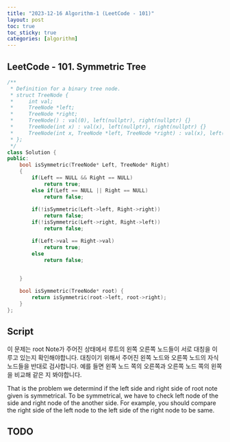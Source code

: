 ```yaml
---
title: "2023-12-16 Algorithm-1 (LeetCode - 101)"
layout: post
toc: true
toc_sticky: true
categories: [algorithm]
---
```


## LeetCode - 101. Symmetric Tree


```c++
/**
 * Definition for a binary tree node.
 * struct TreeNode {
 *     int val;
 *     TreeNode *left;
 *     TreeNode *right;
 *     TreeNode() : val(0), left(nullptr), right(nullptr) {}
 *     TreeNode(int x) : val(x), left(nullptr), right(nullptr) {}
 *     TreeNode(int x, TreeNode *left, TreeNode *right) : val(x), left(left), right(right) {}
 * };
 */
class Solution {
public:
    bool isSymmetric(TreeNode* Left, TreeNode* Right)
    {
        if(Left == NULL && Right == NULL)
            return true;
        else if(Left == NULL || Right == NULL)
            return false;
        
        if(!isSymmetric(Left->left, Right->right))
            return false;
        if(!isSymmetric(Left->right, Right->left))
            return false;

        if(Left->val == Right->val)
            return true;
        else
            return false;

        
    }

    bool isSymmetric(TreeNode* root) {
        return isSymmetric(root->left, root->right);
    }
};
```

## Script
이 문제는 root Note가 주어진 상태에서 루트의 왼쪽 오른쪽 노드들이 서로 대칭을 이루고 있는지 확인해야합니다. 대칭이기 위해서 주어진 왼쪽 노드와 오른쪽 노드의 자식 노드들을 반대로 검사합니다. 예를 들면 왼쪽 노드 쪽의 오른쪽과 오른쪽 노드 쪽의 왼쪽을 비교해 같은 지 봐야합니다.

That is the problem we determind if the left side and right side of root note given is symmetrical. To be symmetrical, we have to check left node of the side and right node of the another side. For example, you should compare the right side of the left node to the left side of the right node to be same.


## TODO